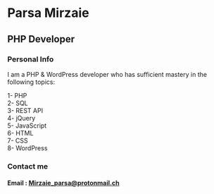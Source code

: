 <h1> Parsa Mirzaie </h1>

<h2> PHP Developer </h2>

<h3> Personal Info </h3>
I am a PHP & WordPress developer who has sufficient mastery in the following topics:

1- PHP<br>
2- SQL<br>
3- REST API <br>
4- jQuery<br>
5- JavaScript<br> 
6- HTML<br>
7- CSS<br>
8- WordPress<br>

<h3> Contact me </h3>
<h4>Email : <a href='mailto:Mirzaie_parsa@protonmail.ch'>Mirzaie_parsa@protonmail.ch</a></h4>
